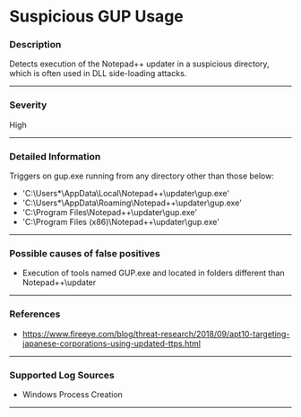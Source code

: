 # Suspicious GUP Usage
### Description

Detects execution of the Notepad++ updater in a suspicious directory, which is often used in DLL side-loading attacks.

-------------------
### Severity

High

-------------------

### Detailed Information
Triggers on gup.exe running from any directory other than those below:
  - 'C:\Users\*\AppData\Local\Notepad++\updater\gup.exe'
  - 'C:\Users\*\AppData\Roaming\Notepad++\updater\gup.exe'
  - 'C:\Program Files\Notepad++\updater\gup.exe'
  - 'C:\Program Files (x86)\Notepad++\updater\gup.exe'

-------------------

### Possible causes of false positives

- Execution of tools named GUP.exe and located in folders different than Notepad++\updater

-------------------
### References

- https://www.fireeye.com/blog/threat-research/2018/09/apt10-targeting-japanese-corporations-using-updated-ttps.html

-------------------
### Supported Log Sources

- Windows Process Creation

-------------------
